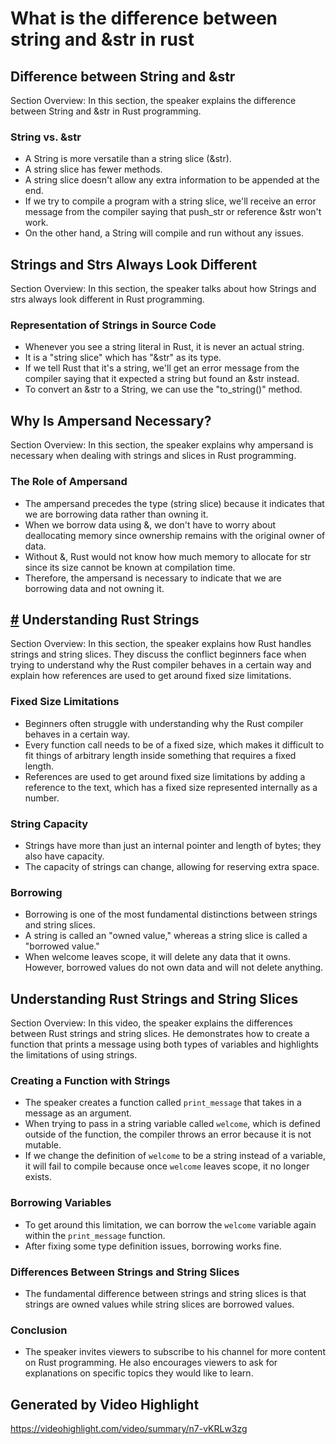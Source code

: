 # What is the difference between string and &str in rust

<!--ts-->


<!-- Created by https://github.com/ekalinin/github-markdown-toc -->
<!-- Added by: runner, at: Mon Apr 17 15:51:14 UTC 2023 -->

<!--te-->

## Difference between String and &str

Section Overview: In this section, the speaker explains the difference between String and &str in Rust programming.

### String vs. &str

- A String is more versatile than a string slice (&str).
- A string slice has fewer methods.
- A string slice doesn't allow any extra information to be appended at the end.
- If we try to compile a program with a string slice, we'll receive an error message from the compiler saying that
  push_str or reference &str won't work.
- On the other hand, a String will compile and run without any issues.

## Strings and Strs Always Look Different

Section Overview: In this section, the speaker talks about how Strings and strs always look different in Rust
programming.

### Representation of Strings in Source Code

- Whenever you see a string literal in Rust, it is never an actual string.
- It is a "string slice" which has "&str" as its type.
- If we tell Rust that it's a string, we'll get an error message from the compiler saying that it expected a string but
  found an &str instead.
- To convert an &str to a String, we can use the "to_string()" method.

## Why Is Ampersand Necessary?

Section Overview: In this section, the speaker explains why ampersand is necessary when dealing with strings and slices
in Rust programming.

### The Role of Ampersand

- The ampersand precedes the type (string slice) because it indicates that we are borrowing data rather than owning it.
- When we borrow data using &, we don't have to worry about deallocating memory since ownership remains with the
  original owner of data.
- Without &, Rust would not know how much memory to allocate for str since its size cannot be known at compilation time.
- Therefore, the ampersand is necessary to indicate that we are borrowing data and not owning it.

## [#](t=0:04:57s) Understanding Rust Strings

Section Overview: In this section, the speaker explains how Rust handles strings and string slices. They discuss the
conflict beginners face when trying to understand why the Rust compiler behaves in a certain way and explain how
references are used to get around fixed size limitations.

### Fixed Size Limitations

- [](t=0:05:01s) Beginners often struggle with understanding why the Rust compiler behaves in a certain way.
- [](t=0:05:23s) Every function call needs to be of a fixed size, which makes it difficult to fit things of arbitrary
  length inside something that requires a fixed length.
- [](t=0:06:02s) References are used to get around fixed size limitations by adding a reference to the text, which has a
  fixed size represented internally as a number.

### String Capacity

- [](t=0:07:32s) Strings have more than just an internal pointer and length of bytes; they also have capacity.
- [](t=0:08:18s) The capacity of strings can change, allowing for reserving extra space.

### Borrowing

- [](t=0:09:03s) Borrowing is one of the most fundamental distinctions between strings and string slices.
- [](t=0:09:14s) A string is called an "owned value," whereas a string slice is called a "borrowed value."
- [](t=0:09:52s) When welcome leaves scope, it will delete any data that it owns. However, borrowed values do not own
  data and will not delete anything.

## Understanding Rust Strings and String Slices

Section Overview: In this video, the speaker explains the differences between Rust strings and string slices. He
demonstrates how to create a function that prints a message using both types of variables and highlights the limitations
of using strings.

### Creating a Function with Strings

- The speaker creates a function called `print_message` that takes in a message as an argument.
- When trying to pass in a string variable called `welcome`, which is defined outside of the function, the compiler
  throws an error because it is not mutable.
- If we change the definition of `welcome` to be a string instead of a variable, it will fail to compile because
  once `welcome` leaves scope, it no longer exists.

### Borrowing Variables

- To get around this limitation, we can borrow the `welcome` variable again within the `print_message` function.
- After fixing some type definition issues, borrowing works fine.

### Differences Between Strings and String Slices

- The fundamental difference between strings and string slices is that strings are owned values while string slices are
  borrowed values.

### Conclusion

- The speaker invites viewers to subscribe to his channel for more content on Rust programming. He also encourages
  viewers to ask for explanations on specific topics they would like to learn.

## Generated by Video Highlight

https://videohighlight.com/video/summary/n7-vKRLw3zg